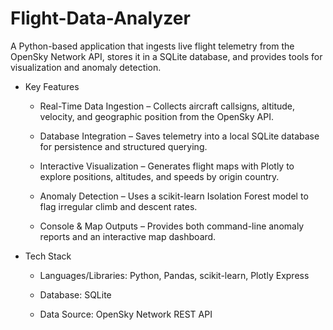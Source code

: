 # Flight-Data-Analyzer

A Python-based application that ingests live flight telemetry from the OpenSky Network API, stores it in a SQLite database, and provides tools for visualization and anomaly detection.

- Key Features

    - Real-Time Data Ingestion – Collects aircraft callsigns, altitude, velocity, and geographic position from the OpenSky API.

    - Database Integration – Saves telemetry into a local SQLite database for persistence and structured querying.

    - Interactive Visualization – Generates flight maps with Plotly to explore positions, altitudes, and speeds by origin country.

    - Anomaly Detection – Uses a scikit-learn Isolation Forest model to flag irregular climb and descent rates.

    - Console & Map Outputs – Provides both command-line anomaly reports and an interactive map dashboard.

- Tech Stack

    - Languages/Libraries: Python, Pandas, scikit-learn, Plotly Express

    - Database: SQLite

    - Data Source: OpenSky Network REST API
